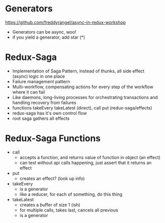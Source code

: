 Generators
==========

https://github.com/freddyrangel/async-in-redux-workshop

* Generators can be async, woo!
* if you yield a generator, add star (*)

Redux-Saga
==========

* Implementation of Saga Pattern, instead of thunks, all side effect (async) logic in one place
* Failure management pattern
* Multi-workflow, compensating actions for every step of the workflow where it can fail
* Like daemons, long-living processes for orchestrating transactions and handling recovery from failures
* functions takeEvery takeLatest (direct), call put (redux-saga/effects)
* redux-saga has it's own control flow
* root saga gathers all effects

Redux-Saga Functions
====================

* call
  * accepts a function, and returns value of function in object (an effect)
  * can test without api calls happening, just assert that it returns an effect
* put
  * creates an effect? (look up info)
* takeEvery
  * is a generator
  * like a reducer, for each of something, do this thing
* takeLatest
  * creates a buffer of size 1 (ish)
  * for multiple calls, takes last, cancels all previous
  * is a generator
